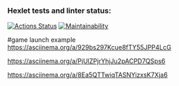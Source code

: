 ### Hexlet tests and linter status:
[![Actions Status](https://github.com/viago2k20/java-project-61/workflows/hexlet-check/badge.svg)](https://github.com/viago2k20/java-project-61/actions)
[![Maintainability](https://api.codeclimate.com/v1/badges/8a0e6722ec3bcaee4da7/maintainability)](https://codeclimate.com/github/viago2k20/java-project-61/maintainability)

#game launch example
https://asciinema.org/a/929bs297Kcue8fTY55JPP4LcG

https://asciinema.org/a/PjUlZPjrYhjJu2pACPD7QSps6

https://asciinema.org/a/8Ea5QTTwiqTASNYizxsK7Xja6
